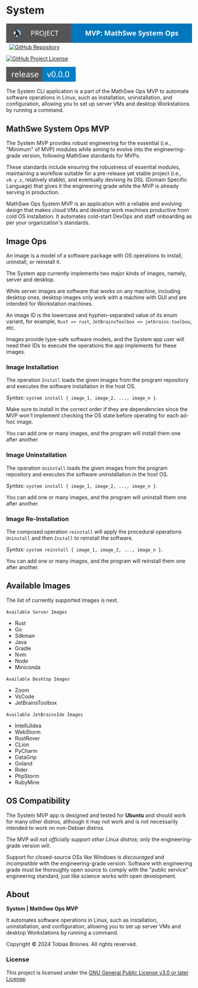 <!-- Copyright (c) 2024 Tobias Briones. All rights reserved. -->
<!-- SPDX-License-Identifier: GPL-3.0-or-later -->
<!-- This file is part of https://github.com/mathswe-ops/mathswe-ops---mvp -->

# System

[![Project](public/system-mvp-app-badge.svg)](https://ops.math.software)
&nbsp;
[![GitHub Repository](https://img.shields.io/static/v1?label=GITHUB&message=REPOSITORY&labelColor=555&color=0277bd&style=for-the-badge&logo=GITHUB)](https://github.com/mathswe-ops/mathswe-ops---mvp/blob/main/system)

[![GitHub Project License](https://img.shields.io/github/license/mathswe-ops/mathswe-ops---mvp.svg?style=flat-square)](https://github.com/mathswe-ops/mathswe-ops---mvp/blob/main/LICENSE)

![GitHub Release](public/system-mvp-app-release-badge.svg)

The System CLI application is a part of the MathSwe Ops MVP to automate software
operations in Linux, such as installation, uninstallation, and configuration,
allowing you to set up server VMs and desktop Workstations by running a command.

## MathSwe System Ops MVP

The System MVP provides robust engineering for the essential
(i.e., "Minimum" of MVP) modules while aiming to evolve into the
engineering-grade version, following MathSwe standards for MVPs.

These standards include ensuring the robustness of essential modules,
maintaining a workflow suitable for a pre-release yet stable project (i.e.,
`v0.y.z`, relatively stable), and eventually devising its DSL (Domain Specific
Language) that gives it the engineering grade while the MVP is already serving
in production.

MathSwe Ops System MVP is an application with a reliable and evolving design
that makes cloud VMs and desktop work machines productive from cold OS
installation. It automates cold-start DevOps and staff onboarding as per your
organization's standards.

## Image Ops

An image is a model of a software package with OS operations to install,
uninstall, or reinstall it.

The System app currently implements two major kinds of images, namely, server
and desktop.

While server images are software that works on any machine, including desktop
ones, desktop images only work with a machine with GUI and are intended for
Workstation machines.

An image ID is the lowercase and hyphen-separated value of its enum variant, for
example, `Rust => rust`, `JetBrainsToolbox => jetbrains-toolbox`, etc.

Images provide type-safe software models, and the System app user will need
their IDs to execute the operations the app implements for these images.

### Image Installation

The operation `Install` loads the given images from the program repository and
executes the software installation in the host OS.

*Syntax:* `system install { image_1, image_2, ..., image_n }`.

Make sure to install in the correct order if they are dependencies since the MVP
won't implement checking the OS state before operating for each ad-hoc image.

You can add one or many images, and the program will install them one after
another.

### Image Uninstallation

The operation `Uninstall` loads the given images from the program repository and
executes the software uninstallation in the host OS.

*Syntax:* `system install { image_1, image_2, ..., image_n }`.

You can add one or many images, and the program will uninstall them one after
another.

### Image Re-Installation

The composed operation `reinstall` will apply the procedural operations
`Uninstall` and then `Install` to reinstall the software.

*Syntax:* `system reinstall { image_1, image_2, ..., image_n }`.

You can add one or many images, and the program will reinstall them one after
another.

## Available Images

The list of currently supported images is next.

`Available Server Images`

- Rust
- Go
- Sdkman
- Java
- Gradle
- Nvm
- Node
- Miniconda

`Available Desktop Images`

- Zoom
- VsCode
- JetBrainsToolbox

`Available JetBrainsIde Images`

- IntelliJIdea
- WebStorm
- RustRover
- CLion
- PyCharm
- DataGrip
- Goland
- Rider
- PhpStorm
- RubyMine

## OS Compatibility

The System MVP app is designed and tested for **Ubuntu** and should work for
many other distros, although it may not work and is not necessarily intended to
work on non-Debian distros.

The MVP *will not officially support other Linux distros*; only the
engineering-grade version will.

Support for closed-source OSs like Windows is *discouraged* and *incompatible*
with the engineering-grade version. Software with engineering grade must be
thoroughly open source to comply with the "public service" engineering standard,
just like science works with open development.

## About

**System | MathSwe Ops MVP**

It automates software operations in Linux, such as installation, uninstallation,
and configuration, allowing you to set up server VMs and desktop Workstations by
running a command.

Copyright © 2024 Tobias Briones. All rights reserved.

### License

This project is licensed under the
[GNU General Public License v3.0 or later License](../LICENSE).
